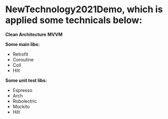 # NewTechnology2021Demo, which is applied some technicals below: #

**Clean Architecture**
**MVVM**

**Some main libs:**
- Retrofit
- Coroutine
- Coil
- Hilt

**Some unit test libs:**
- Espresso
- Arch
- Robolectric
- Mockito
- Hilt
